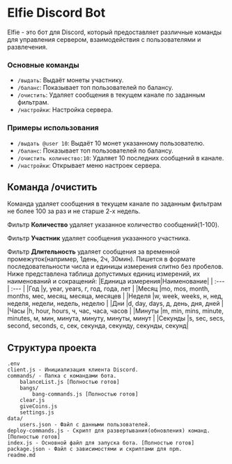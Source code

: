 # Elfie Discord Bot

Elfie - это бот для Discord, который предоставляет различные команды для управления сервером, взаимодействия с пользователями и развлечения.

### Основные команды

- `/выдать`: Выдаёт монеты участнику.
- `/баланс`: Показывает топ пользователей по балансу.
- `/очистить`: Удаляет сообщения в текущем канале по заданным фильтрам.
- `/настройки`: Настройка сервера.

### Примеры использования

- `/выдать @user 10`: Выдаёт 10 монет указанному пользователю.
- `/баланс`: Показывает топ пользователей по балансу.
- `/очистить количество:10`: Удаляет 10 последних сообщений в канале.
- `/настройки`: Открывает меню настроек сервера.

## Команда /очистить

Команда удаляет сообщения в текущем канале по заданным фильтрам не более 100 за раз и не старше 2-х недель.

Фильтр **Количество** удаляет указанное количество сообщений(1-100).

Фильтр **Участник** удаляет сообщения указанного участника.

Фильтр **Длительность** удаляет сообщения за временной промежуток(например, 1день, 2ч, 30мин). Пишется в формате последовательности числа и единицы измерения слитно без пробелов.
Ниже представлена таблица допустимых единиц измерений, их наименований и сокращений:
|Единица измерения|Наименование|
| :--- | :--- |
|Год |y, year, years, г, год, года, лет |
|Месяц |mo, mos, month, months, мес, месяц, месяца, месяцев |
|Неделя |w, week, weeks, н, нед, неделя, недели, недель, неделю |
|Дни |d, day, days, д, день, дня, дней |
|Часы |h, hour, hours, ч, час, часа, часов |
|Минуты |m, min, mins, minute, minutes, м, мин, минута, минуту, минуты, минут |
|Секунды |s, sec, secs, second, seconds, c, сек, секунда, секунду, секунды, секунд|

## Структура проекта

```plaintext
.env
client.js - Инициализация клиента Discord.
commands/ - Папка с командами бота.
    balanceList.js [Полностью готов]
    bangs/
        bang-commands.js [Полностью готов]
    clear.js
    giveCoins.js
    settings.js
data/
    users.json - Файл с данными пользователей.
deploy-commands.js - Скрипт для развертывания(обновления) команд. [Полностью готов]
index.js - Основной файл для запуска бота. [Полностью готов]
package.json - Файл с зависимостями и скриптами для npm.
readme.md
```
